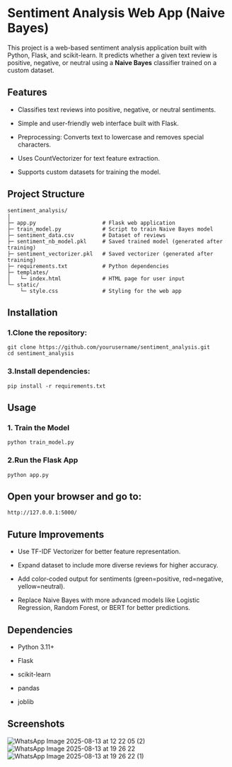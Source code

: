 # Sentiment Analysis Web App (Naive Bayes)

This project is a web-based sentiment analysis application built with Python, Flask, and scikit-learn. It predicts whether a given text review is positive, negative, or neutral using a **Naive Bayes** classifier trained on a custom dataset.

## Features

- Classifies text reviews into positive, negative, or neutral sentiments.

- Simple and user-friendly web interface built with Flask.

- Preprocessing: Converts text to lowercase and removes special characters.

- Uses CountVectorizer for text feature extraction.

- Supports custom datasets for training the model.

## Project Structure

```
sentiment_analysis/
│
├─ app.py                     # Flask web application
├─ train_model.py             # Script to train Naive Bayes model
├─ sentiment_data.csv         # Dataset of reviews
├─ sentiment_nb_model.pkl     # Saved trained model (generated after training)
├─ sentiment_vectorizer.pkl   # Saved vectorizer (generated after training)
├─ requirements.txt           # Python dependencies
├─ templates/
│   └─ index.html             # HTML page for user input
└─ static/
    └─ style.css              # Styling for the web app
```

## Installation

### 1.Clone the repository:
```
git clone https://github.com/yourusername/sentiment_analysis.git
cd sentiment_analysis
```

### 3.Install dependencies:
```
pip install -r requirements.txt
```

## Usage

### 1. Train the Model
```
python train_model.py
```

### 2.Run the Flask App
```
python app.py
```
## Open your browser and go to:
```
http://127.0.0.1:5000/
```

## Future Improvements

- Use TF-IDF Vectorizer for better feature representation.

- Expand dataset to include more diverse reviews for higher accuracy.

- Add color-coded output for sentiments (green=positive, red=negative, yellow=neutral).

- Replace Naive Bayes with more advanced models like Logistic Regression, Random Forest, or BERT for better predictions.

## Dependencies

- Python 3.11+

- Flask

- scikit-learn

- pandas

- joblib

## Screenshots

![WhatsApp Image 2025-08-13 at 12 22 05 (2)](https://github.com/user-attachments/assets/374ba8e2-7378-42fa-bdf5-bf2b7625506e)
![WhatsApp Image 2025-08-13 at 19 26 22](https://github.com/user-attachments/assets/9eb5f849-031c-43a1-b172-9d0269c99206)
![WhatsApp Image 2025-08-13 at 19 26 22 (1)](https://github.com/user-attachments/assets/d907f909-c5e5-4ea9-a1e7-ce5a6d9a1664)


